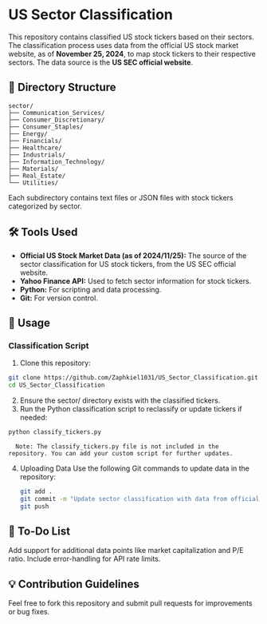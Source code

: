 # US Sector Classification

This repository contains classified US stock tickers based on their sectors. The classification process uses data from the official US stock market website, as of **November 25, 2024**, to map stock tickers to their respective sectors. The data source is the **US SEC official website**.

## 📂 Directory Structure

   ```plaintext
   sector/
   ├── Communication_Services/
   ├── Consumer_Discretionary/
   ├── Consumer_Staples/
   ├── Energy/
   ├── Financials/
   ├── Healthcare/
   ├── Industrials/
   ├── Information_Technology/
   ├── Materials/
   ├── Real_Estate/
   └── Utilities/
   ```
   Each subdirectory contains text files or JSON files with stock tickers categorized by sector.

## 🛠️ Tools Used

- **Official US Stock Market Data (as of 2024/11/25):** The source of the sector classification for US stock tickers, from the US SEC official website.
- **Yahoo Finance API:** Used to fetch sector information for stock tickers.
- **Python:** For scripting and data processing.
- **Git:** For version control.

## 🚀 Usage

### Classification Script

 1. Clone this repository:
   ```bash
   git clone https://github.com/Zaphkiel1031/US_Sector_Classification.git
   cd US_Sector_Classification
   ```
 2. Ensure the sector/ directory exists with the classified tickers.
 3. Run the Python classification script to reclassify or update tickers if needed:
    
   ```bash
   python classify_tickers.py
   ```
      Note: The classify_tickers.py file is not included in the repository. You can add your custom script for further updates.
   
 4. Uploading Data
    Use the following Git commands to update data in the repository:
   
    ```bash
    git add .
    git commit -m "Update sector classification with data from official source (2024/11/25)"
    git push
    ```
    
## 📝 To-Do List
Add support for additional data points like market capitalization and P/E ratio.
Include error-handling for API rate limits.

## 💡 Contribution Guidelines
Feel free to fork this repository and submit pull requests for improvements or bug fixes.

